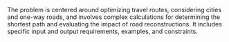 The problem is centered around optimizing travel routes, considering cities and one-way roads, and involves complex calculations for determining the shortest path and evaluating the impact of road reconstructions. It includes specific input and output requirements, examples, and constraints.
